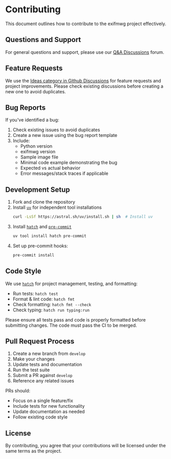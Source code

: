 # Contributing

This document outlines how to contribute to the exifmwg project effectively.

## Questions and Support

For general questions and support, please use our [Q&A Discussions](https://github.com/stumpylog/exifmwg/discussions/categories/q-a) forum.

## Feature Requests

We use the [Ideas category in Github Discussions](https://github.com/stumpylog/exifmwg/discussions/categories/ideas) for feature requests and project improvements. Please check existing discussions before creating a new one to avoid duplicates.

## Bug Reports

If you've identified a bug:

1. Check existing issues to avoid duplicates
2. Create a new issue using the bug report template
3. Include:
   - Python version
   - exifmwg version
   - Sample image file
   - Minimal code example demonstrating the bug
   - Expected vs actual behavior
   - Error messages/stack traces if applicable

## Development Setup

1. Fork and clone the repository
1. Install [`uv`](https://astral.sh/uv/) for independent tool installations
   ```bash
   curl -LsSf https://astral.sh/uv/install.sh | sh  # Install uv
   ```
1. Install [`hatch`](https://github.com/pypa/hatch) and [`pre-commit`](https://github.com/pre-commit/pre-commit)
   ```bash
   uv tool install hatch pre-commit
   ```
1. Set up pre-commit hooks:
   ```bash
   pre-commit install
   ```

## Code Style

We use [`hatch`](https://github.com/pypa/hatch) for project management, testing, and formatting:

- Run tests: `hatch test`
- Format & lint code: `hatch fmt`
- Check formatting: `hatch fmt --check`
- Check typing: `hatch run typing:run`

Please ensure all tests pass and code is properly formatted before submitting changes. The code must pass the CI to be merged.

## Pull Request Process

1. Create a new branch from `develop`
2. Make your changes
3. Update tests and documentation
4. Run the test suite
5. Submit a PR against `develop`
6. Reference any related issues

PRs should:

- Focus on a single feature/fix
- Include tests for new functionality
- Update documentation as needed
- Follow existing code style

## License

By contributing, you agree that your contributions will be licensed under the same terms as the project.
